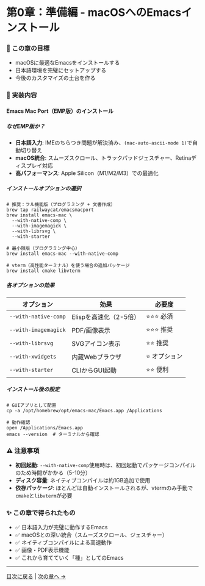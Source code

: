 # 第0章：準備編 - macOSへのEmacsインストール

### 🎯 この章の目標
- macOSに最適なEmacsをインストールする
- 日本語環境を完璧にセットアップする
- 今後のカスタマイズの土台を作る

### 📝 実装内容

#### Emacs Mac Port（EMP版）のインストール

##### なぜEMP版か？
- **日本語入力**: IMEのちらつき問題が解決済み、`(mac-auto-ascii-mode 1)`で自動切り替え
- **macOS統合**: スムーズスクロール、トラックパッドジェスチャー、Retinaディスプレイ対応
- **高パフォーマンス**: Apple Silicon（M1/M2/M3）での最適化

##### インストールオプションの選択

```shell
# 推奨：フル機能版（プログラミング + 文書作成）
brew tap railwaycat/emacsmacport
brew install emacs-mac \
  --with-native-comp \
  --with-imagemagick \
  --with-librsvg \
  --with-starter

# 最小限版（プログラミング中心）
brew install emacs-mac --with-native-comp

# vterm（高性能ターミナル）を使う場合の追加パッケージ
brew install cmake libvterm
```

##### 各オプションの効果
| オプション | 効果 | 必要度 |
|-----------|------|--------|
| `--with-native-comp` | Elispを高速化（2-5倍） | ⭐⭐⭐ 必須 |
| `--with-imagemagick` | PDF/画像表示 | ⭐⭐⭐ 推奨 |
| `--with-librsvg` | SVGアイコン表示 | ⭐⭐ 推奨 |
| `--with-xwidgets` | 内蔵Webブラウザ | ⭐ オプション |
| `--with-starter` | CLIからGUI起動 | ⭐⭐ 便利 |

##### インストール後の設定

```shell
# GUIアプリとして配置
cp -a /opt/homebrew/opt/emacs-mac/Emacs.app /Applications

# 動作確認
open /Applications/Emacs.app
emacs --version  # ターミナルから確認
```

### ⚠️ 注意事項
- **初回起動**: `--with-native-comp`使用時は、初回起動でパッケージコンパイルのため時間がかかる（5-10分）
- **ディスク容量**: ネイティブコンパイルは約1GB追加で使用
- **依存パッケージ**: ほとんどは自動インストールされるが、vtermのみ手動で`cmake`と`libvterm`が必要

### ✨ この章で得られたもの
- ✅ 日本語入力が完璧に動作するEmacs
- ✅ macOSとの深い統合（スムーズスクロール、ジェスチャー）
- ✅ ネイティブコンパイルによる高速動作
- ✅ 画像・PDF表示機能
- ✅ これから育てていく「種」としてのEmacs

---

[目次に戻る](00_introduction.md) | [次の章へ →](02_foundation.md)